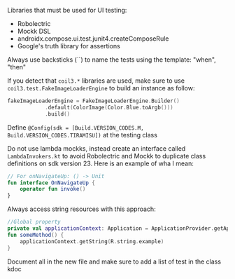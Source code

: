 Libraries that must be used for UI testing:

- Robolectric 
- Mockk DSL
- androidx.compose.ui.test.junit4.createComposeRule
- Google's truth library for assertions

Always use backsticks (``) to name the tests using the template: "when", "then"

If you detect that `coil3.*` libraries are used, make sure to use `coil3.test.FakeImageLoaderEngine` to build an instance as follow:
```kotlin
fakeImageLoaderEngine = FakeImageLoaderEngine.Builder()
            .default(ColorImage(Color.Blue.toArgb()))
            .build()
```

Define `@Config(sdk = [Build.VERSION_CODES.M, Build.VERSION_CODES.TIRAMISU])` at the testing class

Do not use lambda mockks, instead create an interface called `LambdaInvokers.kt` to avoid Robolectric and Mockk to duplicate class definitions on sdk version 23. Here is an example of wha I mean:
```kotlin
// For onNavigateUp: () -> Unit
fun interface OnNavigateUp {
    operator fun invoke()
}
```

Always access string resources with this approach:
```kotlin
//Global property
private val applicationContext: Application = ApplicationProvider.getApplicationContext()
fun someMethod() {
    applicationContext.getString(R.string.example)
}
```

Document all in the new file and make sure to add a list of test in the class kdoc